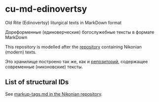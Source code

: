 # cu-md-edinovertsy
Old Rite (Edinovertsy) liturgical texts in MarkDown format

Дореформенные (единоверческие) богослужебные тексты в формате MarkDown

This repository is modelled after the 
[repository](https://github.com/slavonic/cu-md-sandbox) containing
Nikonian (modern) texts.

Это хранилище построено так же, как и
[репозиторий](https://github.com/slavonic/cu-md-sandbox), содержащее
современные (никоновские) тексты.

## List of structural IDs

See [markup-tags.md in the Nikonian repository](https://github.com/slavonic/cu-md-sandbox/blob/master/markup-tags.md).
